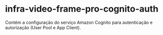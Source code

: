 # infra-video-frame-pro-cognito-auth
Contém a configuração do serviço Amazon Cognito para autenticação e autorização (User Pool e App Client).
